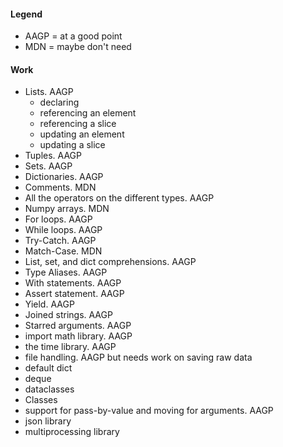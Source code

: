 #### Legend
- AAGP = at a good point
- MDN = maybe don't need

#### Work
- Lists. AAGP
  - declaring
  - referencing an element
  - referencing a slice
  - updating an element
  - updating a slice
- Tuples. AAGP
- Sets. AAGP
- Dictionaries. AAGP
- Comments. MDN
- All the operators on the different types. AAGP
- Numpy arrays. MDN
- For loops. AAGP
- While loops. AAGP
- Try-Catch. AAGP
- Match-Case. MDN
- List, set, and dict comprehensions. AAGP
- Type Aliases. AAGP
- With statements. AAGP
- Assert statement. AAGP
- Yield. AAGP
- Joined strings. AAGP
- Starred arguments. AAGP
- import math library. AAGP
- the time library. AAGP
- file handling. AAGP but needs work on saving raw data
- default dict
- deque
- dataclasses
- Classes
- support for pass-by-value and moving for arguments. AAGP
- json library
- multiprocessing library